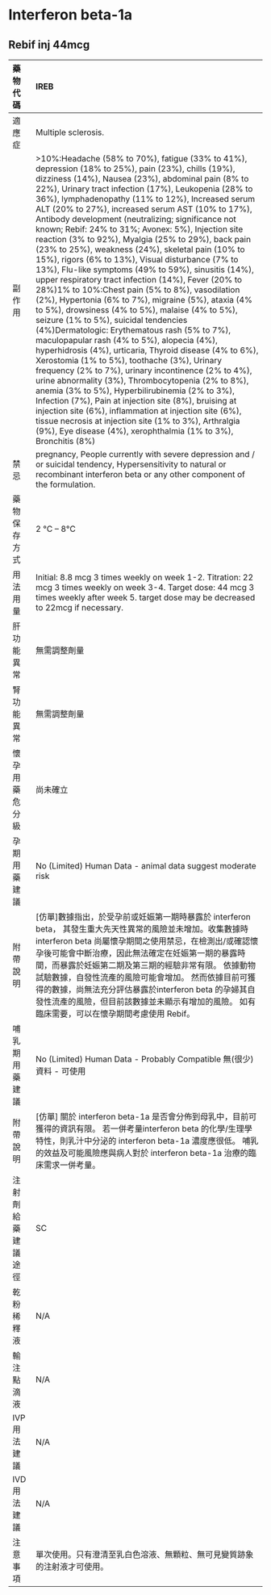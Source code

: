 # Interferon beta-1a

## Rebif inj 44mcg

| 藥物代碼           | IREB                                                                                                                                                                                                                                                                                                                                                                                                                                                                                                                                                                                                                                                                                                                                                                                                                                                                                                                                                                                                                                                                                                                                                                                                                                                                                                                                                                                                                                                                                                                                     |
|:-------------------|:-----------------------------------------------------------------------------------------------------------------------------------------------------------------------------------------------------------------------------------------------------------------------------------------------------------------------------------------------------------------------------------------------------------------------------------------------------------------------------------------------------------------------------------------------------------------------------------------------------------------------------------------------------------------------------------------------------------------------------------------------------------------------------------------------------------------------------------------------------------------------------------------------------------------------------------------------------------------------------------------------------------------------------------------------------------------------------------------------------------------------------------------------------------------------------------------------------------------------------------------------------------------------------------------------------------------------------------------------------------------------------------------------------------------------------------------------------------------------------------------------------------------------------------------|
| 適應症             | Multiple sclerosis.                                                                                                                                                                                                                                                                                                                                                                                                                                                                                                                                                                                                                                                                                                                                                                                                                                                                                                                                                                                                                                                                                                                                                                                                                                                                                                                                                                                                                                                                                                                      |
| 副作用             | >10%:Headache (58% to 70%), fatigue (33% to 41%), depression (18% to 25%), pain (23%), chills (19%), dizziness (14%), Nausea (23%), abdominal pain (8% to 22%), Urinary tract infection (17%), Leukopenia (28% to 36%), lymphadenopathy (11% to 12%), Increased serum ALT (20% to 27%), increased serum AST (10% to 17%), Antibody development (neutralizing; significance not known; Rebif: 24% to 31%; Avonex: 5%), Injection site reaction (3% to 92%), Myalgia (25% to 29%), back pain (23% to 25%), weakness (24%), skeletal pain (10% to 15%), rigors (6% to 13%), Visual disturbance (7% to 13%), Flu-like symptoms (49% to 59%), sinusitis (14%), upper respiratory tract infection (14%), Fever (20% to 28%)1% to 10%:Chest pain (5% to 8%), vasodilation (2%), Hypertonia (6% to 7%), migraine (5%), ataxia (4% to 5%), drowsiness (4% to 5%), malaise (4% to 5%), seizure (1% to 5%), suicidal tendencies (4%)Dermatologic: Erythematous rash (5% to 7%), maculopapular rash (4% to 5%), alopecia (4%), hyperhidrosis (4%), urticaria, Thyroid disease (4% to 6%), Xerostomia (1% to 5%), toothache (3%), Urinary frequency (2% to 7%), urinary incontinence (2% to 4%), urine abnormality (3%), Thrombocytopenia (2% to 8%), anemia (3% to 5%), Hyperbilirubinemia (2% to 3%), Infection (7%), Pain at injection site (8%), bruising at injection site (6%), inflammation at injection site (6%), tissue necrosis at injection site (1% to 3%), Arthralgia (9%), Eye disease (4%), xerophthalmia (1% to 3%), Bronchitis (8%) |
| 禁忌               | pregnancy, People currently with severe depression and / or suicidal tendency, Hypersensitivity to natural or recombinant interferon beta or any other component of the formulation.                                                                                                                                                                                                                                                                                                                                                                                                                                                                                                                                                                                                                                                                                                                                                                                                                                                                                                                                                                                                                                                                                                                                                                                                                                                                                                                                                     |
| 藥物保存方式       | 2 °C – 8°C                                                                                                                                                                                                                                                                                                                                                                                                                                                                                                                                                                                                                                                                                                                                                                                                                                                                                                                                                                                                                                                                                                                                                                                                                                                                                                                                                                                                                                                                                                                               |
| 用法用量           | Initial: 8.8 mcg 3 times weekly on week 1-2. Titration: 22 mcg 3 times weekly on week 3-4. Target dose: 44 mcg 3 times weekly after week 5. target dose may be decreased to 22mcg if necessary.                                                                                                                                                                                                                                                                                                                                                                                                                                                                                                                                                                                                                                                                                                                                                                                                                                                                                                                                                                                                                                                                                                                                                                                                                                                                                                                                          |
| 肝功能異常         | 無需調整劑量                                                                                                                                                                                                                                                                                                                                                                                                                                                                                                                                                                                                                                                                                                                                                                                                                                                                                                                                                                                                                                                                                                                                                                                                                                                                                                                                                                                                                                                                                                                             |
| 腎功能異常         | 無需調整劑量                                                                                                                                                                                                                                                                                                                                                                                                                                                                                                                                                                                                                                                                                                                                                                                                                                                                                                                                                                                                                                                                                                                                                                                                                                                                                                                                                                                                                                                                                                                             |
| 懷孕用藥危分級     | 尚未確立                                                                                                                                                                                                                                                                                                                                                                                                                                                                                                                                                                                                                                                                                                                                                                                                                                                                                                                                                                                                                                                                                                                                                                                                                                                                                                                                                                                                                                                                                                                                 |
| 孕期用藥建議       | No (Limited) Human Data - animal data suggest moderate risk                                                                                                                                                                                                                                                                                                                                                                                                                                                                                                                                                                                                                                                                                                                                                                                                                                                                                                                                                                                                                                                                                                                                                                                                                                                                                                                                                                                                                                                                              |
| 附帶說明           | [仿單]數據指出，於受孕前或妊娠第一期時暴露於 interferon beta， 其發生重大先天性異常的風險並未增加。收集數據時 interferon beta 尚屬懷孕期間之使用禁忌，在檢測出/或確認懷孕後可能會中斷治療，因此無法確定在妊娠第一期的暴露時間，而暴露於妊娠第二期及第三期的經驗非常有限。 依據動物試驗數據，自發性流產的風險可能會增加。 然而依據目前可獲得的數據，尚無法充分評估暴露於interferon beta 的孕婦其自發性流產的風險，但目前該數據並未顯示有增加的風險。 如有臨床需要，可以在懷孕期間考慮使用 Rebif。                                                                                                                                                                                                                                                                                                                                                                                                                                                                                                                                                                                                                                                                                                                                                                                                                                                                                                                                                                                                                                         |
| 哺乳期用藥建議     | No (Limited) Human Data - Probably Compatible 無(很少)資料 - 可使用                                                                                                                                                                                                                                                                                                                                                                                                                                                                                                                                                                                                                                                                                                                                                                                                                                                                                                                                                                                                                                                                                                                                                                                                                                                                                                                                                                                                                                                                      |
| 附帶說明           | [仿單] 關於 interferon beta-1a 是否會分佈到母乳中，目前可獲得的資訊有限。 若一併考量interferon beta 的化學/生理學特性，則乳汁中分泌的 interferon beta-1a 濃度應很低。 哺乳的效益及可能風險應與病人對於 interferon beta-1a 治療的臨床需求一併考量。                                                                                                                                                                                                                                                                                                                                                                                                                                                                                                                                                                                                                                                                                                                                                                                                                                                                                                                                                                                                                                                                                                                                                                                                                                                                                       |
| 注射劑給藥建議途徑 | SC                                                                                                                                                                                                                                                                                                                                                                                                                                                                                                                                                                                                                                                                                                                                                                                                                                                                                                                                                                                                                                                                                                                                                                                                                                                                                                                                                                                                                                                                                                                                       |
| 乾粉稀釋液         | N/A                                                                                                                                                                                                                                                                                                                                                                                                                                                                                                                                                                                                                                                                                                                                                                                                                                                                                                                                                                                                                                                                                                                                                                                                                                                                                                                                                                                                                                                                                                                                      |
| 輸注點滴液         | N/A                                                                                                                                                                                                                                                                                                                                                                                                                                                                                                                                                                                                                                                                                                                                                                                                                                                                                                                                                                                                                                                                                                                                                                                                                                                                                                                                                                                                                                                                                                                                      |
| IVP 用法建議       | N/A                                                                                                                                                                                                                                                                                                                                                                                                                                                                                                                                                                                                                                                                                                                                                                                                                                                                                                                                                                                                                                                                                                                                                                                                                                                                                                                                                                                                                                                                                                                                      |
| IVD 用法建議       | N/A                                                                                                                                                                                                                                                                                                                                                                                                                                                                                                                                                                                                                                                                                                                                                                                                                                                                                                                                                                                                                                                                                                                                                                                                                                                                                                                                                                                                                                                                                                                                      |
| 注意事項           | 單次使用。只有澄清至乳白色溶液、無顆粒、無可見變質跡象的注射液才可使用。                                                                                                                                                                                                                                                                                                                                                                                                                                                                                                                                                                                                                                                                                                                                                                                                                                                                                                                                                                                                                                                                                                                                                                                                                                                                                                                                                                                                                                                                 |

